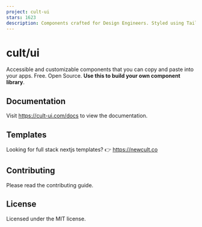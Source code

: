 ```yaml
---
project: cult-ui
stars: 1623
description: Components crafted for Design Engineers. Styled using Tailwind CSS, fully compatible with Shadcn, and easy to integrate—just copy and paste. MIT 🤌
---
```


cult/ui
=======

Accessible and customizable components that you can copy and paste into your apps. Free. Open Source. **Use this to build your own component library**.

Documentation
-------------

Visit https://cult-ui.com/docs to view the documentation.

Templates
---------

Looking for full stack nextjs templates? 👉 https://newcult.co

Contributing
------------

Please read the contributing guide.

License
-------

Licensed under the MIT license.
